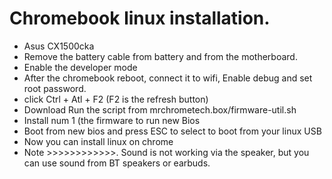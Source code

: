 # Chromebook linux installation.
- Asus CX1500cka
- Remove the battery cable from battery and from the motherboard.
- Enable the developer mode
- After the chromebook reboot, connect it to wifi, Enable debug and set root password.
- click Ctrl + Atl + F2 (F2 is the refresh button)
- Download Run the script from mrchrometech.box/firmware-util.sh
- Install num 1 (the firmware to run new Bios
- Boot from new bios and press ESC to select to boot from your linux USB
- Now you can install linux on chrome
- Note >>>>>>>>>>>>. Sound is not working via the speaker, but you can use sound from BT speakers or earbuds.
